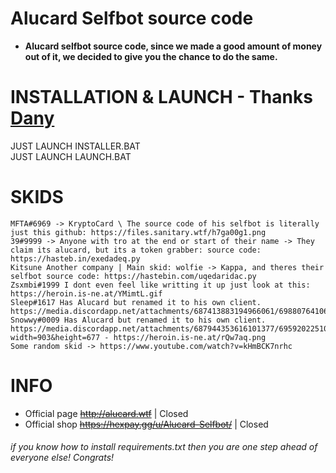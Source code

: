 # Alucard Selfbot source code
  - **Alucard selfbot source code, since we made a good amount of money out of it, we decided to give you the chance to do the same.**
  
# INSTALLATION & LAUNCH - Thanks [Dany](https://github.com/Dany-LF)

JUST LAUNCH INSTALLER.BAT<br>JUST LAUNCH LAUNCH.BAT

# SKIDS
    MFTA#6969 -> KryptoCard \ The source code of his selfbot is literally just this github: https://files.sanitary.wtf/h7ga00g1.png
    39#9999 -> Anyone with tro at the end or start of their name -> They claim its alucard, but its a token grabber: source code: https://hasteb.in/exedadeq.py
    Kitsune Another company | Main skid: wolfie -> Kappa, and theres their selfbot source code: https://hastebin.com/uqedaridac.py
    Zsxmbi#1999 I dont even feel like writting it up just look at this: https://heroin.is-ne.at/YMimtL.gif
    Sleep#1617 Has Alucard but renamed it to his own client. https://media.discordapp.net/attachments/687413883194966061/698807641065127946/unknown.png
    Snowwy#0009 Has Alucard but renamed it to his own client. https://media.discordapp.net/attachments/687944353616101377/695920225106919514/unknown.png?width=903&height=677 - https://heroin.is-ne.at/rQw7aq.png
    Some random skid -> https://www.youtube.com/watch?v=kHmBCK7nrhc
      
# INFO
 - Official page ~~http://alucard.wtf~~ | Closed
 - Official shop ~~https://hexpay.gg/u/Alucard-Selfbot/~~ | Closed

###### if you know how to install requirements.txt then you are one step ahead of everyone else! Congrats!
